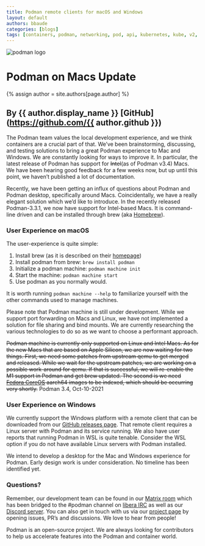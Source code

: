 ```yaml
---
title: Podman remote clients for macOS and Windows 
layout: default
authors: bbaude
categories: [blogs]
tags: [containers, podman, networking, pod, api, kubernetes, kube, v2, hpc, windows, mac]
---
```

![podman logo](https://podman.io/images/podman.svg)

# Podman on Macs Update 
{% assign author = site.authors[page.author] %}
## By {{ author.display_name }} [GitHub](https://github.com/{{ author.github }})

The Podman team values the local development experience, and we think containers are a crucial part of that. We’ve been brainstorming, discussing, and testing solutions to bring a great Podman experience to Mac and Windows. We are constantly looking for ways to improve it. In particular, the latest release of Podman has support for ~~Intel~~(as of Podman v3.4) Macs. We have been hearing good feedback for a few weeks now, but up until this point, we haven’t published a lot of documentation.

<!--readmore-->

Recently, we have been getting an influx of questions about Podman and Podman desktop, specifically around Macs. Coincidentally, we have a really elegant solution which we’d like to introduce. In the recently released Podman-3.3.1, we now have support for Intel-based Macs. It is command-line driven and can be installed through brew (aka [Homebrew](https://brew.sh/)).

### User Experience on macOS
The user-experience is quite simple:

  1. Install brew (as it is described on their [homepage](https://brew.sh/))
  2. Install podman from brew:  `brew install podman`
  3. Initialize a podman machine: `podman machine init`
  4. Start the machine: `podman machine start`
  5. Use podman as you normally would.


It is worth running `podman machine --help` to familiarize yourself with the other commands used to manage machines.

Please note that Podman machine is still under development.  While we support port forwarding on Macs and Linux, we have not implemented a solution for file sharing and bind mounts.  We are currently researching the various technologies to do so as we want to choose a performant approach.

~~Podman machine is currently only supported on Linux and Intel Macs. As for the new Macs that are based on Apple Silicon, we are now waiting for two things.  First, we need some patches from upstream qemu to get merged and released. While we wait for the upstream patches, we are working on a possible work-around for qemu. If that is successful, we will re-enable the M1 support in Podman and get brew updated. The second is we need [Fedora CoreOS](https://getfedora.org/en/coreos) aarch64 images to be indexed, which should be occurring very shortly.~~ Podman 3.4, Oct-10-2021

### User Experience on Windows 
We currently support the Windows platform with a remote client that can be downloaded from our [GitHub releases page](https://github.com/containers/podman/releases).  That remote client requires a Linux server with Podman and its service running.  We also have user reports that running Podman in WSL is quite tenable.  Consider the WSL option if you do not have available Linux servers with Podman installed.

We intend to develop a desktop for the Mac and Windows experience for Podman.  Early design work is under consideration.  No timeline has been identified yet.

### Questions?
Remember, our development team can be found in our [Matrix room](https://matrix.to/#/#podman:matrix.org) which has been bridged to the #podman channel on [libera IRC](https://libera.chat/) as well as our [Discord server](https://discord.gg/x5GzFF6QH4). You can also get in touch with us via our [project page](https://github.com/containers/podman) by opening issues, PR’s and discussions. We love to hear from people!

Podman is an open-source project. We are always looking for contributors to help us accelerate features into the Podman and container world.


